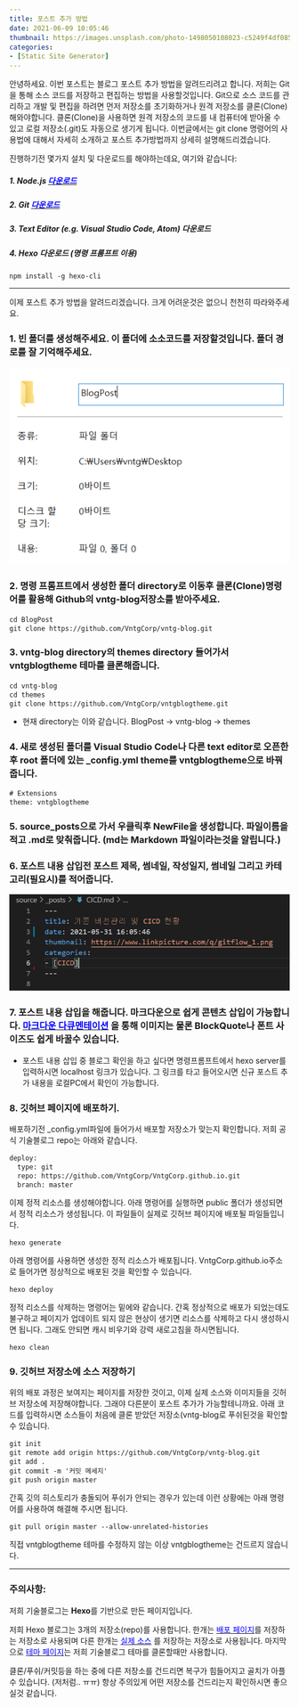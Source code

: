 ```yaml
---
title: 포스트 추가 방법
date: 2021-06-09 10:05:46
thumbnail: https://images.unsplash.com/photo-1498050108023-c5249f4df085?ixid=MnwxMjA3fDB8MHxwaG90by1wYWdlfHx8fGVufDB8fHx8&ixlib=rb-1.2.1&auto=format&fit=crop&w=752&q=80
categories: 
- [Static Site Generator]
---
```


안녕하세요. 이번 포스트는 블로그 포스트 추가 방법을 알려드리려고 합니다. 저희는 Git을 통해 소스 코드를 저장하고 편집하는 방법을 사용할것입니다.  Git으로 소스 코드를 관리하고 개발 및 편집을 하려면 먼저 저장소를 초기화하거나 원격 저장소를 클론(Clone)해와야합니다. 클론(Clone)을 사용하면 원격 저장소의 코드를 내 컴퓨터에 받아올 수 있고 로컬 저장소(.git)도 자동으로 생기게 됩니다.  이번글에서는 git clone 명령어의 사용법에 대해서 자세히 소개하고 포스트 추가방법까지 상세히 설명해드리겠습니다. 


진행하기전 몇가지 설치 및 다운로드를 해야하는데요, 여기와 같습니다:

##### 1. Node.js <a href="https://nodejs.org/ko/download/" target="_blank"><span style="color:blue">다운로드 </span></a>
##### 2. Git  <a href="https://git-scm.com/" target="_blank"><span style="color:blue">다운로드 </span></a>
##### 3. Text Editor (e.g. Visual Studio Code, Atom) 다운로드
##### 4. Hexo 다운로드 (명령 프롬프트 이용)
```
npm install -g hexo-cli
```

* * *

이제 포스트 추가 방법을 알려드리겠습니다.  크게 어려운것은 없으니 천천히 따라와주세요. 

### 1. 빈 폴더를 생성해주세요. 이 폴더에 소소코드를 저장할것입니다. 폴더 경로를 잘 기억해주세요. 

<center><img src="../image/newpostmanual1.png" class="img-responsive"></center>

### 2. 명령 프롬프트에서 생성한 폴더 directory로 이동후 클론(Clone)명령어를 활용해 Github의 vntg-blog저장소를 받아주세요. 

```
cd BlogPost
git clone https://github.com/VntgCorp/vntg-blog.git
```

### 3. vntg-blog directory의 themes directory 들어가서 vntgblogtheme 테마를 클론해줍니다. 

```
cd vntg-blog 
cd themes
git clone https://github.com/VntgCorp/vntgblogtheme.git
```

* 현재 directory는 이와 같습니다. 
BlogPost -> vntg-blog -> themes 

### 4. 새로 생성된 폴더를 Visual Studio Code나 다른 text editor로 오픈한후 root 폴더에 있는 _config.yml theme를 vntgblogtheme으로 바꿔줍니다.

```
# Extensions
theme: vntgblogtheme
```

### 5. source\_posts으로 가서 우클릭후 NewFile을 생성합니다. 파일이름을 적고 .md로 맞춰줍니다. (md는 Markdown 파일이라는것을 알립니다.)


### 6. 포스트 내용 삽입전 포스트 제목, 썸네일, 작성일지, 썸네일 그리고 카테고리(필요시)를 적어줍니다. 

<center><img src="../image/newpostmanual3.png" class="img-responsive"></center>

### 7. 포스트 내용 삽입을 해줍니다. 마크다운으로 쉽게 콘텐츠 삽입이 가능합니다. <a href="https://www.markdownguide.org/basic-syntax/" target="_blank"><span style="color:blue">마크다운 다큐멘테이션</span></a> 을 통해 이미지는 물론 BlockQuote나 폰트 사이즈도 쉽게 바꿀수 있습니다.

- 포스트 내용 삽입 중 블로그 확인을 하고 싶다면 명령프롬프트에서 hexo server를 입력하시면 localhost 링크가 있습니다. 그 링크를 타고 들어오시면 신규 포스트 추가 내용을 로컬PC에서 확인이 가능합니다.

### 8. 깃허브 페이지에 배포하기.

배포하기전 _config.yml파일에 들어가서 배포할 저장소가 맞는지 확인합니다. 저희 공식 기술블로그 repo는 아래와 같습니다. 
```
deploy:
  type: git
  repo: https://github.com/VntgCorp/VntgCorp.github.io.git
  branch: master
  ```

이제 정적 리소스를 생성해야합니다. 아래 명령어를 실행하면 public 폴더가 생성되면서 정적 리소스가 생성됩니다. 이 파일들이 실제로 깃허브 페이지에 배포될 파일들입니다. 
```
hexo generate
```
아래 명령어를 사용하면 생성한 정적 리소스가 배포됩니다. VntgCorp.github.io주소로 들어가면 정상적으로 배포된 것을 확인할 수 있습니다.
```
hexo deploy
```
정적 리소스를 삭제하는 명령어는 밑에와 같습니다. 간혹 정상적으로 배포가 되었는데도 불구하고 페이지가 업데이트 되지 않은 현상이 생기면 리소스를 삭제하고 다시 생성하시면 됩니다. 그래도 안되면 캐시 비우기와 강력 새로고침을 하시면됩니다.
```
hexo clean
```

### 9. 깃허브 저장소에 소스 저장하기

위의 배포 과정은 보여지는 페이지를 저장한 것이고, 이제 실제 소스와 이미지들을 깃허브 저장소에 저장해야합니다. 그래야 다른분이 포스트 추가가 가능할테니까요. 아래 코드를 입력하시면 소스들이 처음에 클론 받았던 저장소(vntg-blog로 푸쉬된것을 확인할수 있습니다. 

```
git init
git remote add origin https://github.com/VntgCorp/vntg-blog.git
git add .
git commit -m '커밋 메세지' 
git push origin master
```

간혹 깃의 히스토리가 충돌되어 푸쉬가 안되는 경우가 있는데 이런 상황에는 아래 명령어를 사용하여 해결해 주시면 됩니다.
```
git pull origin master --allow-unrelated-histories
```
직접 vntgblogtheme 테마를 수정하지 않는 이상 vntgblogtheme는 건드르지 않습니다. 

* * *

### 주의사항: 
저희 기술블로그는 <b>Hexo</b>를 기반으로 만든 페이지입니다. 

저희 Hexo 블로그는 3개의 저장소(repo)를 사용합니다. 한개는 <a href="https://github.com/VntgCorp/VntgCorp.github.io" target="_blank"><span style="color:blue">배포 페이지</span></a>를 저장하는 저장소로 사용되며 다른 한개는 <a href="https://github.com/VntgCorp/vntg-blog.git" target="_blank"><span style="color:blue">실제 소스</span></a> 를 저장하는 저장소로 사용됩니다. 마지막으로 <a href="https://github.com/VntgCorp/vntgblogtheme" target="_blank"><span style="color:blue">테마 페이지</span></a>는 저희 기술블로그 테마를 클론할때만 사용합니다.

클론/푸쉬/커밋등을 하는 중에 다른 저장소를 건드리면 복구가 힘들어지고 골치가 아플수 있습니다. (저처럼.. ㅠㅠ)
항상 주의있게 어떤 저장소를 건드리는지 확인하시면 좋으실것 같습니다.

